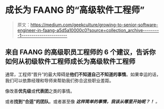 # 成长为 FAANG 的“高级软件工程师”

> 原文：<https://medium.com/geekculture/growing-to-senior-software-engineer-in-faang-a5d5a10000c0?source=collection_archive---------1----------------------->

## 来自 FAANG 的高级职员工程师的 6 个建议，告诉你如何从初级软件工程师成长为高级软件工程师

通常，工程师“晋升”的最大障碍是**他们不知道自己不知道的事情**。如果幸运的话，我们可以依靠经理和导师来帮助我们弥合这些职业差距。

像改善**优先级**或**代表团**之类的事情。

或者**找到“合适”的团队**。或者甚至像 ***这样简单的事情，我该从哪里开始呢？！*** *。*